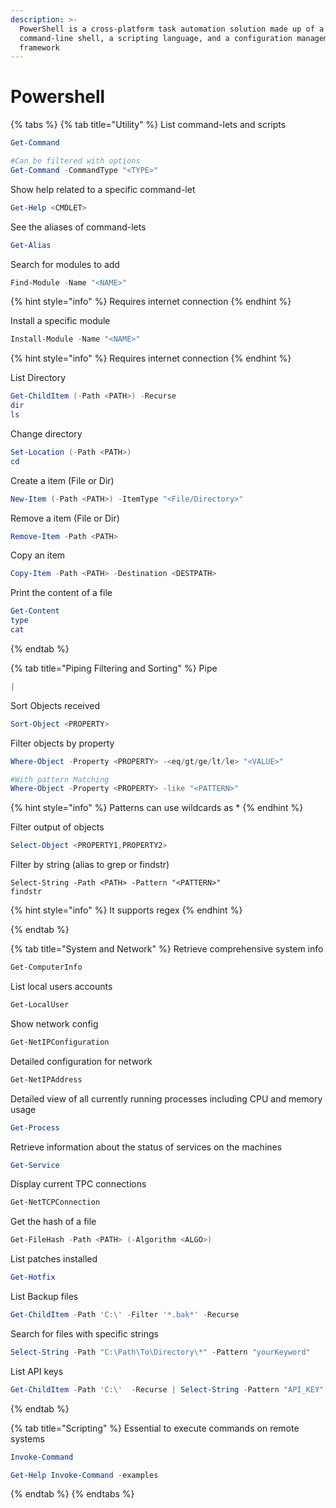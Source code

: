 ```yaml
---
description: >-
  PowerShell is a cross-platform task automation solution made up of a
  command-line shell, a scripting language, and a configuration management
  framework
---
```


# Powershell

{% tabs %}
{% tab title="Utility" %}
List command-lets and scripts

```powershell
Get-Command

#Can be filtered with options
Get-Command -CommandType "<TYPE>"
```

Show help related to a specific command-let

```powershell
Get-Help <CMDLET>
```

See the aliases of command-lets

```powershell
Get-Alias
```

Search for modules to add

```powershell
Find-Module -Name "<NAME>"
```

{% hint style="info" %}
Requires internet connection
{% endhint %}

Install a specific module

```powershell
Install-Module -Name "<NAME>"
```

{% hint style="info" %}
Requires internet connection
{% endhint %}

List Directory

```powershell
Get-ChildItem (-Path <PATH>) -Recurse
dir
ls
```

Change directory

```powershell
Set-Location (-Path <PATH>)
cd
```

Create a item (File or Dir)

```powershell
New-Item (-Path <PATH>) -ItemType "<File/Directory>"
```

Remove a item (File or Dir)

```powershell
Remove-Item -Path <PATH>
```

Copy an item

```powershell
Copy-Item -Path <PATH> -Destination <DESTPATH>
```

Print the content of a file

```powershell
Get-Content
type
cat
```


{% endtab %}

{% tab title="Piping Filtering and Sorting" %}
Pipe

```powershell
|
```

Sort Objects received

```powershell
Sort-Object <PROPERTY>
```

Filter objects by property

```powershell
Where-Object -Property <PROPERTY> -<eq/gt/ge/lt/le> "<VALUE>"

#With pattern Matching
Where-Object -Property <PROPERTY> -like "<PATTERN>"
```

{% hint style="info" %}
Patterns can use wildcards as \*
{% endhint %}

Filter output of objects

```powershell
Select-Object <PROPERTY1,PROPERTY2>
```

Filter by string (alias to grep or findstr)

```
Select-String -Path <PATH> -Pattern "<PATTERN>"
findstr
```

{% hint style="info" %}
It supports regex
{% endhint %}


{% endtab %}

{% tab title="System and Network" %}
Retrieve comprehensive system info

```powershell
Get-ComputerInfo
```

List local users accounts

```powershell
Get-LocalUser
```

Show network config

```powershell
Get-NetIPConfiguration
```

Detailed configuration for network

```powershell
Get-NetIPAddress
```

Detailed view of all currently running processes including CPU and memory usage

```powershell
Get-Process
```

Retrieve information about the status of services on the machines

```powershell
Get-Service
```

Display current TPC connections

```powershell
Get-NetTCPConnection
```

Get the hash of a file

```powershell
Get-FileHash -Path <PATH> (-Algorithm <ALGO>)
```

List patches installed

```powershell
Get-Hotfix
```

List Backup files

```powershell
Get-ChildItem -Path 'C:\' -Filter '*.bak*' -Recurse
```

Search for files with specific strings

```powershell
Select-String -Path "C:\Path\To\Directory\*" -Pattern "yourKeyword"
```

List API keys

```powershell
Get-ChildItem -Path 'C:\'  -Recurse | Select-String -Pattern "API_KEY" 
```


{% endtab %}

{% tab title="Scripting" %}
Essential to execute commands on remote systems

```powershell
Invoke-Command

Get-Help Invoke-Command -examples
```


{% endtab %}
{% endtabs %}

